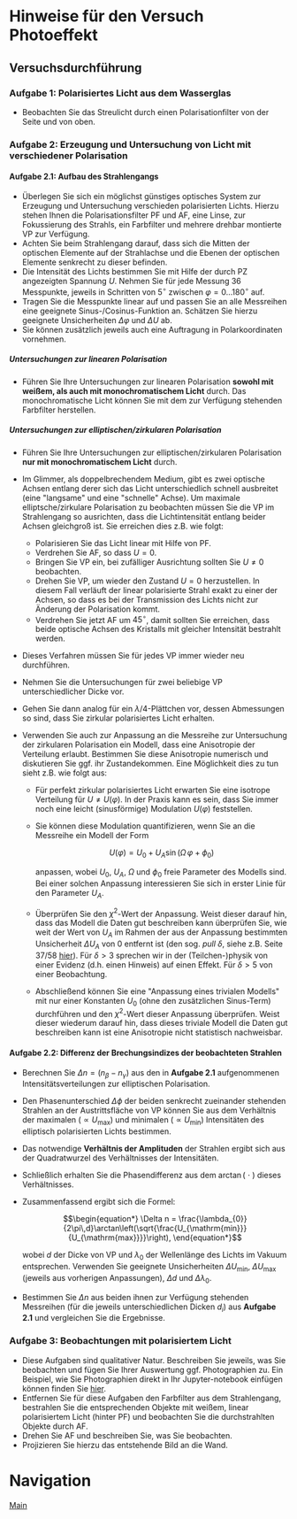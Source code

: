 # Hinweise für den Versuch Photoeffekt

## Versuchsdurchführung

### Aufgabe 1: Polarisiertes Licht aus dem Wasserglas

- Beobachten Sie das Streulicht durch einen Polarisationfilter von der Seite und von oben. 

### Aufgabe 2: Erzeugung und Untersuchung von Licht mit verschiedener Polarisation

#### Aufgabe 2.1: Aufbau des Strahlengangs

- Überlegen Sie sich ein möglichst günstiges optisches System zur Erzeugung und Untersuchung verschieden polarisierten Lichts. Hierzu stehen Ihnen die Polarisationsfilter PF und AF, eine Linse, zur Fokussierung des Strahls, ein Farbfilter und mehrere drehbar montierte VP zur Verfügung. 
- Achten Sie beim Strahlengang darauf, dass sich die Mitten der optischen Elemente auf der Strahlachse und die Ebenen der optischen Elemente senkrecht zu dieser befinden.
- Die Intensität des Lichts bestimmen Sie mit Hilfe der durch PZ angezeigten Spannung $U$. Nehmen Sie für jede Messung 36 Messpunkte, jeweils in Schritten von $5^{\circ}$ zwischen $\varphi=0\ldots180^{\circ}$ auf. 
- Tragen Sie die Messpunkte linear auf und passen Sie an alle Messreihen eine geeignete Sinus-/Cosinus-Funktion an. Schätzen Sie hierzu geeignete Unsicherheiten $\Delta\varphi$ und $\Delta U$ ab.
- Sie können zusätzlich jeweils auch eine Auftragung in Polarkoordinaten vornehmen. 

##### Untersuchungen zur linearen Polarisation

- Führen Sie Ihre Untersuchungen zur linearen Polarisation **sowohl mit weißem, als auch mit monochromatischem Licht** durch. Das monochromatische Licht können Sie mit dem zur Verfügung stehenden Farbfilter herstellen.

##### Untersuchungen zur elliptischen/zirkularen Polarisation

- Führen Sie Ihre Untersuchungen zur elliptischen/zirkularen Polarisation **nur mit monochromatischem Licht** durch. 

- Im Glimmer, als doppelbrechendem Medium, gibt es zwei optische Achsen entlang derer sich das Licht unterschiedlich schnell ausbreitet (eine "langsame" und eine "schnelle" Achse). Um maximale elliptsche/zirkulare Polarisation zu beobachten müssen Sie die VP im Strahlengang so ausrichten, dass die Lichtintensität entlang beider Achsen gleichgroß ist. Sie erreichen dies z.B. wie folgt: 
  - Polarisieren Sie das Licht linear mit Hilfe von PF.
  - Verdrehen Sie AF, so dass $U=0$.
  - Bringen Sie VP ein, bei zufälliger Ausrichtung sollten Sie $U\neq0$ beobachten.
  - Drehen Sie VP, um wieder den Zustand $U=0$ herzustellen. In diesem Fall verläuft der linear polarisierte Strahl exakt zu einer der Achsen, so dass es bei der Transmission des Lichts nicht zur Änderung der Polarisation kommt. 
  - Verdrehen Sie jetzt AF um $45^{\circ}$, damit sollten Sie erreichen, dass beide optische Achsen des Kristalls mit gleicher Intensität bestrahlt werden. 
  
- Dieses Verfahren müssen Sie für jedes VP immer wieder neu durchführen. 

- Nehmen Sie die Untersuchungen für zwei beliebige VP unterschiedlicher Dicke vor. 

- Gehen Sie dann analog für ein $\lambda/4$-Plättchen vor, dessen Abmessungen so sind, dass Sie zirkular polarisiertes Licht erhalten. 

- Verwenden Sie auch zur Anpassung an die Messreihe zur Untersuchung der zirkularen Polarisation ein Modell, dass eine Anisotropie der Verteilung erlaubt. Bestimmen Sie diese Anisotropie numerisch und diskutieren Sie ggf. ihr Zustandekommen. Eine Möglichkeit dies zu tun sieht z.B. wie folgt aus: 

  - Für perfekt zirkular polarisiertes Licht erwarten Sie eine isotrope Verteilung für $U\neq U(\varphi)$. In der Praxis kann es sein, dass Sie immer noch eine leicht (sinusförmige) Modulation $U(\varphi)$ feststellen. 

  - Sie können diese Modulation quantifizieren, wenn Sie an die Messreihe ein Modell der Form

    ```math
    \begin{equation*}
    U(\varphi) = U_{0}+U_{A}\sin(\Omega\,\varphi+\phi_{0})
    \end{equation*}
    ```

    anpassen, wobei $U_{0}$, $U_{A}$, $\Omega$ und $\phi_{0}$ freie Parameter des Modells sind. Bei einer solchen Anpassung interessieren Sie sich in erster Linie für den Parameter $U_{A}$. 

  - Überprüfen Sie den $\chi^{2}$-Wert der Anpassung. Weist dieser darauf hin, dass das Modell die Daten gut beschreiben kann überprüfen Sie, wie weit der Wert von $U_{A}$ im Rahmen der aus der Anpassung bestimmten Unsicherheit $\Delta U_{A}$ von 0 entfernt ist (den sog. *pull* $\delta$, siehe z.B. Seite 37/58 [hier](https://labs.physik.kit.edu/downloads/P1Datnauswertung-2023-10-26.pdf)). Für $`\delta>3`$ sprechen wir in der (Teilchen-)physik von einer Evidenz (d.h. einen Hinweis) auf einen Effekt. Für $`\delta>5`$ von einer Beobachtung.

  - Abschließend können Sie eine "Anpassung eines trivialen Modells" mit nur einer Konstanten $U_{0}$ (ohne den zusätzlichen Sinus-Term) durchführen und den $\chi^{2}$-Wert dieser Anpassung überprüfen. Weist dieser wiederum darauf hin, dass dieses triviale Modell die Daten gut beschreiben kann ist eine Anisotropie nicht statistisch nachweisbar.  


#### Aufgabe 2.2: Differenz der Brechungsindizes der beobachteten Strahlen

- Berechnen Sie $\Delta n=\left(n_{\beta} - n_{\gamma}\right)$ aus den in **Aufgabe 2.1** aufgenommenen Intensitätsverteilungen zur elliptischen Polarisation. 

- Den Phasenunterschied $\Delta\phi$ der beiden senkrecht zueinander stehenden Strahlen an der Austrittsfläche von VP können Sie aus dem Verhältnis der maximalen ($\propto U_{\mathrm{max}}$) und minimalen ($\propto U_{\mathrm{min}}$) Intensitäten des elliptisch polarisierten Lichts bestimmen. 

- Das notwendige **Verhältnis der Amplituden** der Strahlen ergibt sich aus der Quadratwurzel des Verhältnisses der Intensitäten. 

- Schließlich erhalten Sie die Phasendifferenz aus dem $\arctan(\ \cdot\ )$ dieses Verhältnisses. 

- Zusammenfassend ergibt sich die Formel: 
  ```math
  \begin{equation*}
  \Delta n = \frac{\lambda_{0}}{2\pi\,d}\arctan\left(\sqrt{\frac{U_{\mathrm{min}}}{U_{\mathrm{max}}}}\right),
  \end{equation*}
  ```

  wobei $d$ der Dicke von VP und $\lambda_{0}$ der Wellenlänge des Lichts im Vakuum entsprechen. Verwenden Sie geeignete Unsicherheiten $\Delta U_{\mathrm{min}}$, $\Delta U_{\mathrm{max}}$ (jeweils aus vorherigen Anpassungen), $\Delta d$ und $\Delta \lambda_{0}$. 

- Bestimmen Sie $\Delta n$ aus beiden ihnen zur Verfügung stehenden Messreihen (für die jeweils unterschiedlichen Dicken $d_{i}$) aus **Aufgabe 2.1** und vergleichen Sie die Ergebnisse.

### Aufgabe 3: Beobachtungen mit polarisiertem Licht

- Diese Aufgaben sind qualitativer Natur. Beschreiben Sie jeweils, was Sie beobachten und fügen Sie Ihrer Auswertung ggf. Photographien zu. Ein Beispiel, wie Sie Photographien direkt in Ihr Jupyter-notebook einfügen können finden Sie [hier](https://gitlab.kit.edu/kit/etp-lehre/p1-praktikum/students/-/blob/main/tools/add_figures.ipynb). 
- Entfernen Sie für diese Aufgaben den Farbfilter aus dem Strahlengang, bestrahlen Sie die entsprechenden Objekte mit weißem, linear polarisiertem Licht (hinter PF) und beobachten Sie die durchstrahlten Objekte durch AF. 
- Drehen Sie AF und beschreiben Sie, was Sie beobachten.  
- Projizieren Sie hierzu das entstehende Bild an die Wand. 

# Navigation

[Main](https://gitlab.kit.edu/kit/etp-lehre/p2-praktikum/students/-/tree/main/Polarisation)
